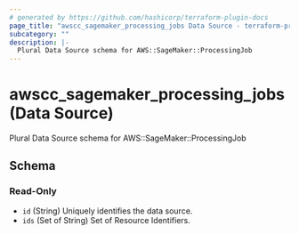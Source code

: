 ```yaml
---
# generated by https://github.com/hashicorp/terraform-plugin-docs
page_title: "awscc_sagemaker_processing_jobs Data Source - terraform-provider-awscc"
subcategory: ""
description: |-
  Plural Data Source schema for AWS::SageMaker::ProcessingJob
---
```


# awscc_sagemaker_processing_jobs (Data Source)

Plural Data Source schema for AWS::SageMaker::ProcessingJob



<!-- schema generated by tfplugindocs -->
## Schema

### Read-Only

- `id` (String) Uniquely identifies the data source.
- `ids` (Set of String) Set of Resource Identifiers.
